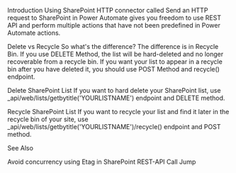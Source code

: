Introduction
Using SharePoint HTTP connector called Send an HTTP request to SharePoint in Power Automate gives you freedom to use REST API and perform multiple actions that have not been predefined in Power Automate actions.


Delete vs Recycle 
So what's the difference? The difference is in Recycle Bin. If you use DELETE Method, the list will be hard-deleted and no longer recoverable from a recycle bin. If you want your list to appear in a recycle bin after you have deleted it, you should use POST Method and recycle() endpoint.  


Delete SharePoint List
If you want to hard delete your SharePoint list, use _api/web/lists/getbytitle('YOURLISTNAME') endpoint and DELETE method.

 



Recycle SharePoint List
If you want to recycle your list and find it later in the recycle bin of your site, use _api/web/lists/getbytitle('YOURLISTNAME')/recycle() endpoint and POST method.
 



See Also

Avoid concurrency using Etag in SharePoint REST-API Call Jump